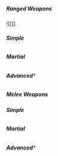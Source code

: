 #####  *Ranged Weapons*
![[]]
###### **Simple**
###### **Martial**
###### **Advanced***
#####  *Melee Weapons*
###### **Simple**
###### **Martial**
###### **Advanced***